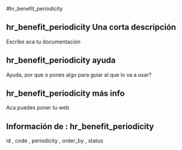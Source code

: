 #hr_benefit_periodicity
## hr_benefit_periodicity Una corta descripción
Escribe aca tu documentación

## hr_benefit_periodicity ayuda
Ayuda, por que o pones algo para guiar al que lo va a usar?

## hr_benefit_periodicity más info
Aca puedes poner tu web

## Información de : hr_benefit_periodicity 
id , 
  code , 
  periodicity , 
  order_by , 
  status 
  